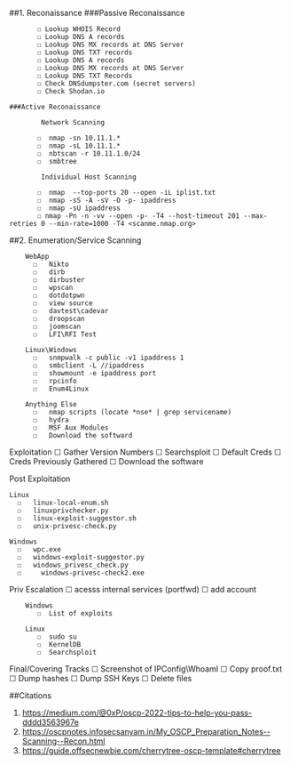 ##1. Reconaissance
	###Passive Reconaissance

		   ☐ Lookup WHOIS Record
		   ☐ Lookup DNS A records
		   ☐ Lookup DNS MX records at DNS Server
		   ☐ Lookup DNS TXT records
		   ☐ Lookup DNS A records
		   ☐ Lookup DNS MX records at DNS Server
		   ☐ Lookup DNS TXT Records
		   ☐ Check DNSdumpster.com (secret servers)
		   ☐ Check Shodan.io

	###Active Reconaissance

			Network Scanning

		   ☐  nmap -sn 10.11.1.*
		   ☐  nmap -sL 10.11.1.*
		   ☐  nbtscan -r 10.11.1.0/24
		   ☐  smbtree

			Individual Host Scanning

		   ☐  nmap  --top-ports 20 --open -iL iplist.txt
		   ☐  nmap -sS -A -sV -O -p- ipaddress
		   ☐  nmap -sU ipaddress
		   ☐ nmap -Pn -n -vv --open -p- -T4 --host-timeout 201 --max-retries 0 --min-rate=1000 -T4 <scanme.nmap.org>

##2. Enumeration/Service Scanning

		WebApp
		  ☐   Nikto
		  ☐   dirb
		  ☐   dirbuster
		  ☐   wpscan
		  ☐   dotdotpwn
		  ☐   view source 
		  ☐   davtest\cadevar
		  ☐   droopscan
		  ☐   joomscan
		  ☐   LFI\RFI Test
		  
		Linux\Windows
		  ☐   snmpwalk -c public -v1 ipaddress 1
		  ☐   smbclient -L //ipaddress
		  ☐   showmount -e ipaddress port
		  ☐   rpcinfo
		  ☐   Enum4Linux
		
		Anything Else
		  ☐   nmap scripts (locate *nse* | grep servicename)
		  ☐   hydra
		  ☐   MSF Aux Modules
		  ☐   Download the softward

Exploitation
   ☐   Gather Version Numbers
   ☐   Searchsploit
   ☐   Default Creds
   ☐   Creds Previously Gathered
   ☐   Download the software

Post Exploitation

    Linux
      ☐   linux-local-enum.sh
      ☐   linuxprivchecker.py
      ☐   linux-exploit-suggestor.sh
      ☐   unix-privesc-check.py

    Windows
      ☐   wpc.exe
      ☐   windows-exploit-suggestor.py
      ☐   windows_privesc_check.py
      ☐  	windows-privesc-check2.exe

Priv Escalation
		   ☐  acesss internal services (portfwd)
		   ☐  add account

		Windows
		   ☐  List of exploits

		Linux
		   ☐  sudo su 
		   ☐  KernelDB
		   ☐  Searchsploit

Final/Covering Tracks
   ☐  Screenshot of IPConfig\WhoamI
   ☐  Copy proof.txt
   ☐  Dump hashes 
   ☐  Dump SSH Keys
   ☐  Delete files
   
   ##Citations
   
   1. https://medium.com/@0xP/oscp-2022-tips-to-help-you-pass-dddd3563967e
   2. https://oscpnotes.infosecsanyam.in/My_OSCP_Preparation_Notes--Scanning--Recon.html
   3. https://guide.offsecnewbie.com/cherrytree-oscp-template#cherrytree
